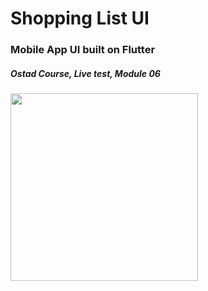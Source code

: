 # Shopping List UI

### Mobile App UI built on Flutter
##### Ostad Course, Live test, Module 06

<img src="https://github.com/nbakh16/shopping_list_ui/assets/38786346/07bbc06b-78ab-44c7-a91f-93ead8ae4c99" width="300" />

